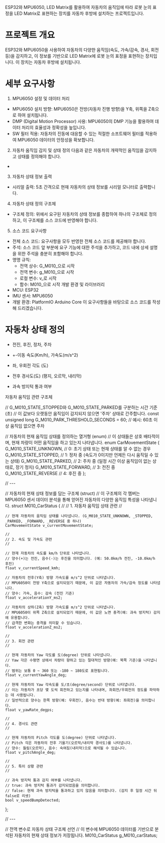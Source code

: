 
ESP32와 MPU6050, LED Matrix를 활용하여 
자동차의 움직임에 따라 
로봇 눈의 표정을 LED Matrix로 표현하는 장치를 
자동차 후방에 설치하는 프로젝트입니다.

# 프로젝트 개요
ESP32와 MPU6050을 사용하여 
자동차의 다양한 움직임(속도, 가속/감속, 경사, 회전 등)을 감지하고, 
이 정보를 기반으로 LED Matrix에 
로봇 눈의 표정을 표현하는 장치입니다. 
이 장치는 자동차 후방에 설치됩니다.

# 세부 요구사항
1. MPU6050 설정 및 데이터 처리
 * MPU6050 설치 방향: MPU6050은 전방(자동차 진행 방향)을 Y축, 위쪽을 Z축으로 하여 설치됩니다.
 * DMP (Digital Motion Processor) 사용: MPU6050의 DMP 기능을 활용하여 데이터 처리의 효율성과 정확성을 높입니다.
 * SW 필터 적용: 자동차의 진동에 대응할 수 있는 적절한 소프트웨어 필터를 적용하여 MPU6050 데이터의 안정성을 확보합니다.
2. 자동차 움직임 감지 및 상태 정의
다음과 같은 자동차의 개략적인 움직임을 감지하고 상태를 정의해야 합니다.
 *  
3. 자동차 상태 정보 출력
 * 시리얼 출력: 5초 간격으로 현재 자동차의 상태 정보를 시리얼 모니터로 출력합니다.
4. 자동차 상태 정의 구조체
 * 구조체 정의: 위에서 요구된 자동차의 상태 정보를 종합하여 하나의 구조체로 정의하고, 이 구조체를 소스 코드에 반영해야 합니다.
5. 소스 코드 요구사항
 * 전체 소스 코드: 요구사항을 모두 반영한 전체 소스 코드를 제공해야 합니다.
 * 주석: 소스 코드 앞 부분에 요구 기능에 대한 주석을 추가하고, 코드 내에 상세 설명을 위한 주석을 충분히 포함해야 합니다.
 * 명명 규칙:
   * 전역 상수: G_M010_으로 시작
   * 전역 변수: g_M010_으로 시작
   * 로컬 변수: v_로 시작
   * 함수: M010_으로 시작
개발 환경 및 라이브러리
 * MCU: ESP32
 * IMU 센서: MPU6050
 * 개발 환경: PlatformIO Arduino Core
이 요구사항들을 바탕으로 소스 코드를 작성해 드리겠습니다.


# 자동차 상태 정의

* 전진, 후진, 정차, 주차
* +-이동 속도(Km/h), 가속도(m/s^2)
* 좌, 우회전 각도 (도)

* 전후 경사도(도) (평지, 오르막, 내리막)
* 과속 방지턱 통과 여부

자동차 움직임 관련 구조체

// G_M010_STATE_STOPPED와 G_M010_STATE_PARKED를 구분하는 시간 기준 (초)
// 이 값보다 오랫동안 움직임이 감지되지 않으면 '주차' 상태로 간주합니다.
const unsigned long G_M010_PARK_THRESHOLD_SECONDS = 60; // 예시: 60초 이상 움직임 없으면 주차

// 자동차의 현재 움직임 상태를 정의하는 열거형 (enum)
// 이 상태들은 상호 배타적이며, 현재 차량이 어떤 움직임을 하고 있는지 나타냅니다.
enum CarMovementState {
    G_M010_STATE_UNKNOWN,   // 0: 초기 상태 또는 현재 상태를 알 수 없는 경우
    G_M010_STATE_STOPPED,   // 1: 정차 중 (속도가 0이지만 언제든 다시 움직일 수 있는 상태)
    G_M010_STATE_PARKED,    // 2: 주차 중 (일정 시간 이상 움직임이 없는 상태로, 장기 정지)
    G_M010_STATE_FORWARD,   // 3: 전진 중
    G_M010_STATE_REVERSE    // 4: 후진 중
};

// ---

// 자동차의 현재 상태 정보를 담는 구조체 (struct)
// 이 구조체의 각 멤버는 MPU6050 센서 데이터 분석을 통해 얻어진 자동차의 다양한 움직임 특성을 나타냅니다.
struct M010_CarStatus {
    //
    // 1. 자동차 움직임 상태 관련
    //

    // 현재 자동차의 움직임 상태를 나타냅니다. (G_M010_STATE_UNKNOWN, _STOPPED, _PARKED, _FORWARD, _REVERSE 중 하나)
    CarMovementState v_currentMovementState;

    //
    // 2. 속도 및 가속도 관련
    //

    // 현재 자동차의 속도를 km/h 단위로 나타냅니다.
    // 양수(+)는 전진, 음수(-)는 후진을 의미합니다. (예: 50.0km/h 전진, -10.0km/h 후진)
    float v_currentSpeed_kmh;

    // 자동차의 전후(Y축) 방향 가속도를 m/s^2 단위로 나타냅니다.
    // MPU6050이 전방 Y축으로 설치되었기 때문에, 이 값은 자동차의 가속/감속 정도를 나타냅니다.
    // 양수: 가속, 음수: 감속 (전진 기준)
    float v_accelerationY_ms2;

    // 자동차의 상하(Z축) 방향 가속도를 m/s^2 단위로 나타냅니다.
    // MPU6050이 위쪽 Z축으로 설치되었기 때문에, 이 값은 노면 충격(예: 과속 방지턱) 감지에 유용합니다.
    // 급격한 변화는 충격을 의미할 수 있습니다.
    float v_accelerationZ_ms2;

    //
    // 3. 회전 관련
    //

    // 현재 자동차의 Yaw 각도를 도(degree) 단위로 나타냅니다.
    // Yaw 각은 수평면 상에서 차량이 향하고 있는 절대적인 방향(예: 북쪽 기준)을 나타냅니다.
    // 범위는 보통 0 ~ 360 또는 -180 ~ 180도로 표현됩니다.
    float v_currentYawAngle_deg;

    // 현재 자동차의 Yaw 각속도를 도/초(degree/second) 단위로 나타냅니다.
    // 이는 자동차가 초당 몇 도씩 회전하고 있는지를 나타내며, 좌회전/우회전의 정도를 파악하는 데 사용됩니다.
    // 일반적으로 양수는 한쪽 방향(예: 우회전), 음수는 반대 방향(예: 좌회전)을 의미합니다.
    float v_yawRate_degps;

    //
    // 4. 경사도 관련
    //

    // 현재 자동차의 Pitch 각도를 도(degree) 단위로 나타냅니다.
    // Pitch 각은 자동차의 전후 기울기(오르막/내리막 경사도)를 나타냅니다.
    // 양수: 들림(오르막), 음수: 숙여짐(내리막)으로 해석될 수 있습니다.
    float v_pitchAngle_deg;

    //
    // 5. 특이 상황 관련
    //

    // 과속 방지턱 통과 감지 여부를 나타냅니다.
    // true: 과속 방지턱 통과가 감지되었음을 의미합니다.
    // false: 현재 과속 방지턱을 통과하고 있지 않음을 의미합니다. (감지 후 일정 시간 뒤 false로 리셋)
    bool v_speedBumpDetected;
};

// ---

// 전역 변수로 자동차 상태 구조체 선언
// 이 변수에 MPU6050 데이터를 기반으로 분석된 자동차의 현재 상태 정보가 저장됩니다.
M010_CarStatus g_M010_carStatus;

